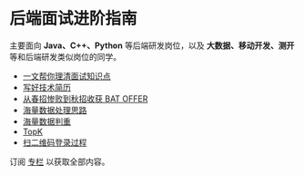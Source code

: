 # 后端面试进阶指南

主要面向 **Java、C++、Python** 等后端研发岗位，以及 **大数据、移动开发、测开** 等和后端研发类似岗位的同学。

- [一文帮你理清面试知识点](doc/一文帮你理清面试知识点.md)
- [写好技术简历](doc/写好技术简历.md)
- [从春招惨败到秋招收获 BAT OFFER](doc/从春招惨败到秋招收获%20BAT%20OFFER.md)
- [海量数据处理思路](doc/海量数据处理思路.md)
- [海量数据判重](doc/海量数据判重.md)
- [TopK](doc/TopK.md)
- [扫二维码登录过程](doc/扫二维码登录过程.md)


订阅 [专栏](https://xiaozhuanlan.com/CyC2018) 以获取全部内容。
